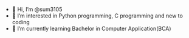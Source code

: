 - 👋 Hi, I’m @sum3105
- 👀 I’m interested in Python programming, C programming and new to coding
- 🌱 I’m currently learning Bachelor in Computer Application(BCA)

<!---
sum3105/sum3105 is a ✨ special ✨ repository because its `README.md` (this file) appears on your GitHub profile.
You can click the Preview link to take a look at your changes.
--->
